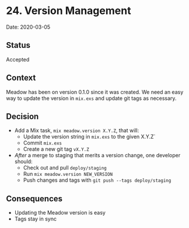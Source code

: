 # 24. Version Management

Date: 2020-03-05

## Status

Accepted

## Context

Meadow has been on version 0.1.0 since it was created. We need an easy way to update the
version in `mix.exs` and update git tags as necessary.

## Decision

- Add a Mix task, `mix meadow.version X.Y.Z`, that will:
  - Update the version string in `mix.exs` to the given X.Y.Z`
  - Commit `mix.exs`
  - Create a new git tag `vX.Y.Z`
- _After_ a merge to staging that merits a version change, one developer should:
  - Check out and pull `deploy/staging`
  - Run `mix meadow.version NEW_VERSION`
  - Push changes and tags with `git push --tags deploy/staging`

## Consequences

- Updating the Meadow version is easy
- Tags stay in sync
